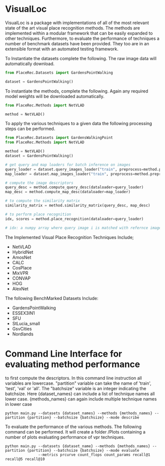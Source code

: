 # VisualLoc
VisualLoc is a package with implementations of all of the most relevant state of the art visual place recognition methods. 
The methods are implemented within a modular framework that can be easily expanded to other techniques. Furthermore, to 
evaluate the performance of techniques a number of benchmark datasets have been provided. They too are in an extensible 
format with an automated testing framework. 

To Instantiate the datasets complete the following. The raw image data will automatically download. 

 ```python 
from PlaceRec.Datasets import GardensPointWalking 

dataset = GardensPointWalking()
 ```


To instantiate the methods, complete the following. Again any required model weights will be downloaded automatically.

 ```python 
from PlaceRec.Methods import NetVLAD

method = NetVLAD()
 ```


To apply the various techniques to a given data the following processing steps can be performed. 

 ```python
from PlaceRec.Datasets import GardensWalkingPoint
from PlaceRec.Methods import NetVLAD 

method = NetVLAD()
dataset = GardensPointWalking()

# get query and map loaders for batch inference on images
query_loader = dataset.query_images_loader("train", preprocess=method.preprocess)
map_loader = dataset.map_images_loader("train", preprocess=method.preprocess)

# compute the image descriptors
query_desc = method.compute_query_desc(dataloader=query_loader)
map_desc = method.compute_map_desc(dataloader=map_loader)

# to compute the similarity matrix
similarity_matrix = method.similarity_matrix(query_desc, map_desc)

# to perform place recognition 
idx, scores = method.place_recognition(dataloader=query_loader)

# idx: a numpy array where query image i is matched with refernce image idx[i] with a cosine distance of scores[i]

 ```

 The Implemented Visual Place Recognition Techniques Include; 

 - NetVLAD
 - HybridNet
 - AmosNet
 - CALC
 - CosPlace 
 - MixVPR
 - CONVAP
 - HOG
 - AlexNet

The following BenchMarked Datasets Include: 
- GardensPointWalking 
- ESSEX3IN1
- SFU
- StLucia_small
- GsvCities 
- Nordlands 


# Command Line Interface for evaluating method performance
to first compute the descriptors. In this command line instruction all variables are lowercase. "partition" variable can take the 
name of 'train', 'test', 'val' or 'all'. The "batchsize" variable is an integer indicating the batchsize. Here {dataset_names} can include 
a list of technique names all lower case. {methods_names} can again include multiple technique names in lower case

```console
python main.py --datasets {dataset_names} --methods {methods_names} --partition {partition} --batchsize {batchsize} --mode describe
```

To evaluate the performance of the various methods. The following command can be performed. It will create a folder /Plots containing 
a number of plots evaluating performance of vpr techniques.
```console
python main.py --datasets {dataset_name} --methods {methods_names} --partition {partition} --batchsize {batchsize} --mode evaluate
               --metrics prcurve count_flops count_params recall@1 recall@5 recall@10
```
